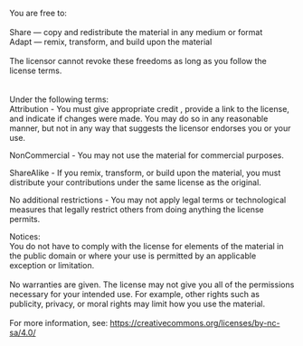 You are free to:  \
  \
Share — copy and redistribute the material in any medium or format  \
Adapt — remix, transform, and build upon the material  \
  \
The licensor cannot revoke these freedoms as long as you follow the license terms.  \
  \
  \
Under the following terms:  \
Attribution - You must give appropriate credit , provide a link to the license, and indicate if changes were made. 
You may do so in any reasonable manner, but not in any way that suggests the licensor endorses you or your use.  

NonCommercial - You may not use the material for commercial purposes.  

ShareAlike - If you remix, transform, or build upon the material, you must distribute your contributions under the same license as the original.  

No additional restrictions - You may not apply legal terms or technological measures that legally restrict others from doing anything the license permits.  
  
Notices:  \
You do not have to comply with the license for elements of the material in the public domain or where your use is permitted by an applicable exception or limitation.  \
  \
No warranties are given. The license may not give you all of the permissions necessary for your intended use. For example, other rights such as publicity, privacy, or moral rights may limit how you use the material.  \
  \
For more information, see: https://creativecommons.org/licenses/by-nc-sa/4.0/  
